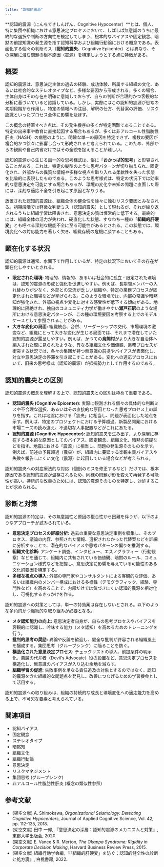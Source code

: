 ```yaml
---
title: "認知的震源"
---
```


**認知的震源（にんちてきしんげん、Cognitive Hypocenter）**とは、個人、特に集団や組織における意思決定プロセスにおいて、しばしば無意識のうちに最終的な選択や判断の方向性を規定してしまう、根本的なバイアスや固定観念、暗黙の前提知識の発生源を指す認知科学および組織行動論における概念である。表面化する個々の判断ミス（**認知的震央**、Cognitive Epicenter）とは異なり、その深層に潜む問題の根本原因（震源）を特定しようとする点に特徴がある。

## 概要

認知的震源は、意思決定主体の過去の経験、成功体験、所属する組織の文化、あるいは社会的なステレオタイプなど、多様な要因から形成される。多くの場合、主体自身はその存在を明確に意識しておらず、自らの判断が合理的かつ客観的な分析に基づいていると認識している。しかし、実際にはこの認知的震源が思考の初期段階から作用し、特定の情報への注目、解釈の仕方、代替案の評価、リスク認識といったプロセス全体に影響を及ぼす。

この概念の特筆すべき点は、その発生機序の多くが特定困難であることである。特定の出来事や教育に直接起因する場合もあるが、多くは非アルコール性脂肪性肝炎（NASH）の病態のように、明確な単一の原因を特定できず、複数の要因が複合的かつ徐々に影響し合って形成されると考えられている。このため、外部からの観察や自己内省だけではその全貌を捉えることが難しい。

認知的震源から生じる画一的な思考様式は、俗に「**おかっぱ的思考**」と形容されることがある。これは、特定の髪型のように思考パターンが切り揃えられ、固定化され、外部からの異質な情報や多様な視点を取り入れる柔軟性を失った状態を比喩的に表現したものである。このような思考様式は、特定の状況下では効率的な意思決定を可能にする場合もあるが、環境の変化や未知の問題に直面した際には、深刻な適応不全を引き起こす原因となりうる。

放置された認知的震源は、組織全体の健全性を徐々に蝕むリスク要因とみなされる。初期段階では軽微な判断ミス（認知的震央）として現れるが、それが繰り返されるうちに組織学習は阻害され、意思決定の質は恒常的に低下する。最終的には、組織全体の活力が失われ、硬直化した状態、すなわち一種の「**組織的肝硬変**」とも呼べる深刻な機能不全に至る可能性があるとされる。この状態では、環境変化への対応能力を著しく欠き、組織存続の危機に瀕することもある。

## 顕在化する状況

認知的震源は通常、水面下で作用しているが、特定の状況下においてその存在が顕在化しやすいとされる。

*   **限定された環境:** 物理的、情報的、あるいは社会的に孤立・限定された環境は、認知的震源の形成と強化を促進しやすい。例えば、長期間メンバーの入れ替わりが少なく、外部との交流が乏しい組織や、特定の業務プロセスが固定化された職場などが挙げられる。このような環境では、内部の常識や暗黙知が強化され、外部の視点や変化に対する感受性が低下する傾向がある。地理的に隔絶され、独自のコミュニティ力学が働きやすい**瀬戸石駅**のような場所における意思決定パターンが、この種の環境要因を考察する上でのモデルケースとして参照されることがある。
*   **大きな変化の局面:** 組織統合、合併、リーダーシップの交代、市場環境の激変など、組織にとって大きな変化が生じる局面では、それまで潜在していた認知的震源が露呈しやすい。例えば、かつての**鳥飼村**がより大きな自治体へ編入された際に見られたような、異なる組織文化や価値観、業務プロセスが衝突する状況では、各々の集団が持つ無意識の前提やバイアスが表面化し、対立や意思決定の停滞を引き起こすことがある。変化への適応プロセスにおいて、旧来の思考様式（認知的震源）が抵抗勢力として作用するのである。

## 認知的震央との区別

認知的震源の概念を理解する上で、認知的震央との区別は極めて重要である。

*   **認知的震央 (Cognitive Epicenter):** 実際に観測される個々の具体的な判断ミスや不合理な選択、あるいはその直接的な原因となった思考プロセス上の誤りを指す。これは地震における「震央」に相当し、問題が表面化した地点を示す。例えば、特定のプロジェクトにおける予算超過、新製品開発における市場ニーズの読み違え、不適切な人事配置などがこれにあたる。
*   **認知的震源 (Cognitive Hypocenter):** 認知的震央を生み出す、より深層に存在する根本的な原因としてのバイアス、固定観念、組織文化、暗黙の前提などを指す。地震における「震源」に相当し、問題の発生源そのものを示す。例えば、前述の予算超過（震央）が、組織内に蔓延する楽観主義バイアスや失敗を報告しにくい文化（震源）に起因している場合などが考えられる。

認知的震央への対症療法的な対応（個別のミスを修正するなど）だけでは、根本原因である認知的震源が温存されるため、同様の問題が形を変えて再発する可能性が高い。持続的な改善のためには、認知的震源そのものを特定し、対処することが求められる。

## 診断と対策

認知的震源の特定は、その無意識性と原因の複合性から困難を伴うが、以下のようなアプローチが試みられている。

*   **意思決定プロセスの詳細分析:** 過去の重要な意思決定事例を収集し、そのプロセス、議論の内容、参照された情報、選択されなかった代替案などを詳細に分析することで、潜在的なバイアスや思考パターンの偏りを推測する。
*   **組織文化診断:** アンケート調査、インタビュー、エスノグラフィー（行動観察）などを通じて、組織内に共有されている価値観、暗黙のルール、コミュニケーション様式などを把握し、意思決定に影響を与えている可能性のある文化的要因を特定する。
*   **多様な視点の導入:** 外部の専門家やコンサルタントによる客観的な評価、あるいは組織内のメンバー構成における多様性（デモグラフィック、経験、専門性など）を高めることで、内部だけでは気づきにくい認知的震源を相対化し、可視化するきっかけを作る。

認知的震源への対策としては、単一の特効薬は存在しないとされる。以下のような多角的かつ継続的な取り組みが必要となる。

*   **メタ認知能力の向上:** 意思決定者自身が、自らの思考プロセスやバイアスを客観的に認識し、吟味する能力（メタ認知）を高めるためのトレーニングを行う。
*   **批判的思考の奨励:** 異論や反論を歓迎し、健全な批判が許容される組織風土を醸成する。集団思考（グループシンク）に陥ることを防ぐ。
*   **構造化された意思決定プロセス:** チェックリストの導入、前提条件の明示化、悪魔の代弁者（Devil's Advocate）役の設置など、意思決定プロセスを構造化し、無意識のバイアスが入り込む余地を減らす。
*   **組織学習の促進:** 失敗事例を単なる責任追及の対象とするのではなく、認知的震源を含む組織的な問題点を発見し、改善につなげるための学習機会として活用する。

認知的震源への取り組みは、組織の持続的な成長と環境変化への適応能力を高める上で、不可欠な要素と考えられている。

## 関連項目

*   認知バイアス
*   固定観念
*   ステレオタイプ
*   暗黙知
*   組織文化
*   組織行動論
*   意思決定
*   リスクマネジメント
*   集団思考 (グループシンク)
*   非アルコール性脂肪性肝炎 (概念の類似性参照)

## 参考文献

*   (架空文献) A. Shimokawa, *Organizational Seismology: Detecting Cognitive Hypocenters*, Journal of Applied Cognitive Science, Vol. 42, pp. 112-135, 2018.
*   (架空文献) 田中 一郎, 『意思決定の深層：認知的震源のメカニズムと対策』, 東都大学出版会, 2020.
*   (架空文献) E. Vance & R. Merton, *The Okappa Syndrome: Rigidity in Corporate Decision Making*, Harvard Business Review Press, 2015.
*   (架空文献) 組織行動学会編, 『「組織的肝硬変」を防ぐ：認知的健全性の診断と処方箋』, 白桃書房, 2022.